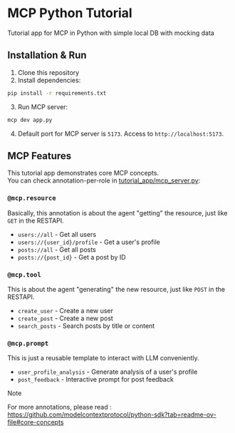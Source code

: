# MCP Python Tutorial
Tutorial app for MCP in Python with simple local DB with mocking data

## Installation & Run

1. Clone this repository
2. Install dependencies:

```bash
pip install -r requirements.txt
```

3. Run MCP server:
```bash
mcp dev app.py
```

4. Default port for MCP server is `5173`. Access to `http://localhost:5173`.

## MCP Features
This tutorial app demonstrates core MCP concepts.<br>
You can check annotation-per-role in [tutorial_app/mcp_server.py](https://github.com/jhj0517/mcp-python-tutorial/blob/main/tutorial_app/mcp_server.py):

### `@mcp.resource`
Basically, this annotation is about the agent "getting" the resource, just like `GET` in the RESTAPI.
- `users://all` - Get all users
- `users://{user_id}/profile` - Get a user's profile
- `posts://all` - Get all posts
- `posts://{post_id}` - Get a post by ID

### `@mcp.tool`
This is about the agent "generating" the new resource, just like `POST` in the RESTAPI.
- `create_user` - Create a new user
- `create_post` - Create a new post
- `search_posts` - Search posts by title or content

### `@mcp.prompt`
This is just a reusable template to interact with LLM conveniently.
- `user_profile_analysis` - Generate analysis of a user's profile
- `post_feedback` - Interactive prompt for post feedback

> [!NOTE]
> For more annotations, please read : https://github.com/modelcontextprotocol/python-sdk?tab=readme-ov-file#core-concepts
